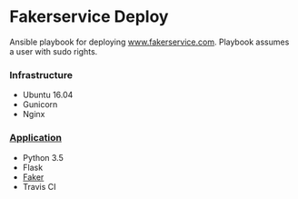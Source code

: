 # Fakerservice Deploy

Ansible playbook for deploying www.fakerservice.com. Playbook assumes a user with sudo rights. 

### Infrastructure
- Ubuntu 16.04
- Gunicorn
- Nginx

### [Application](https://github.com/michaelkunc/fakerservice)
- Python 3.5
- Flask
- [Faker](https://github.com/joke2k/faker)
- Travis CI


 

 